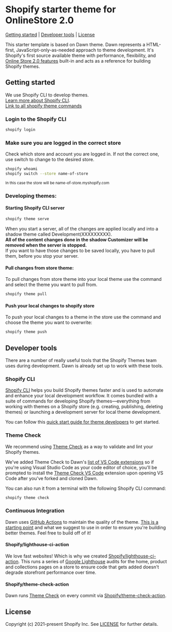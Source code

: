 # Shopify starter theme for OnlineStore 2.0

[Getting started](#getting-started) |
[Developer tools](#developer-tools) |
[License](#license)

This starter template is based on Dawn theme.
Dawn represents a HTML-first, JavaScript-only-as-needed approach to theme development. It's Shopify's first source available theme with performance, flexibility, and [Online Store 2.0 features](https://www.shopify.com/partners/blog/shopify-online-store) built-in and acts as a reference for building Shopify themes.

## Getting started

We use Shopify CLI to develop themes.\
[Learn more about Shopify CLI](https://shopify.dev/themes/tools/cli/getting-started). \
[Link to all shopify theme commands](https://shopify.dev/themes/tools/cli/theme-commands)

### Login to the Shopify CLI

```bash
shopify login
```

### Make sure you are logged in the correct store

Check which store and account you are logged in. If not the correct one, use switch to change to the desired store.

```bash
shopify whoami
shopify switch --store name-of-store
```

<sub>In this case the store will be name-of-store.myshopify.com</sub>

### Developing themes:

#### Starting Shopify CLI server

```bash
shopify theme serve
```

When you start a server, all of the changes are applied locally and into a shadow theme called Development(XXXXXXXXX).\
**All of the content changes done in the shadow Customizer will be removed when the server is stopped.** \
If you want to have those changes to be saved locally, you have to pull them, before you stop your server.

#### Pull changes from store theme:

To pull changes from store theme into your local theme use the command and select the theme you want to pull from.

```bash
shopify theme pull
```

#### Push your local changes to shopify store

To push your local changes to a theme in the store use the command and choose the theme you want to overwrite:

```bash
shopify theme push
```

## Developer tools

There are a number of really useful tools that the Shopify Themes team uses during development. Dawn is already set up to work with these tools.

### Shopify CLI

[Shopify CLI](https://github.com/Shopify/shopify-cli) helps you build Shopify themes faster and is used to automate and enhance your local development workflow. It comes bundled with a suite of commands for developing Shopify themes—everything from working with themes on a Shopify store (e.g. creating, publishing, deleting themes) or launching a development server for local theme development.

You can follow this [quick start guide for theme developers](https://github.com/Shopify/shopify-cli#quick-start-guide-for-theme-developers) to get started.

### Theme Check

We recommend using [Theme Check](https://github.com/shopify/theme-check) as a way to validate and lint your Shopify themes.

We've added Theme Check to Dawn's [list of VS Code extensions](/.vscode/extensions.json) so if you're using Visual Studio Code as your code editor of choice, you'll be prompted to install the [Theme Check VS Code](https://marketplace.visualstudio.com/items?itemName=Shopify.theme-check-vscode) extension upon opening VS Code after you've forked and cloned Dawn.

You can also run it from a terminal with the following Shopify CLI command:

```bash
shopify theme check
```

### Continuous Integration

Dawn uses [GitHub Actions](https://github.com/features/actions) to maintain the quality of the theme. [This is a starting point](https://github.com/Shopify/dawn/blob/main/.github/workflows/ci.yml) and what we suggest to use in order to ensure you're building better themes. Feel free to build off of it!

#### Shopify/lighthouse-ci-action

We love fast websites! Which is why we created [Shopify/lighthouse-ci-action](https://github.com/Shopify/lighthouse-ci-action). This runs a series of [Google Lighthouse](https://developers.google.com/web/tools/lighthouse) audits for the home, product and collections pages on a store to ensure code that gets added doesn't degrade storefront performance over time.

#### Shopify/theme-check-action

Dawn runs [Theme Check](#Theme-Check) on every commit via [Shopify/theme-check-action](https://github.com/Shopify/theme-check-action).

## License

Copyright (c) 2021-present Shopify Inc. See [LICENSE](/LICENSE.md) for further details.
